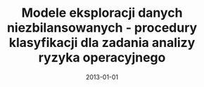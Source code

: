 ---
# Documentation: https://wowchemy.com/docs/managing-content/

title: Modele eksploracji danych niezbilansowanych - procedury klasyfikacji dla zadania
  analizy ryzyka operacyjnego
subtitle: ''
summary: ''
authors:
- Marek Lubicz
- zieba
- Konrad Pawełczyk
- Adam Rzechonek
- Jerzy Kołodziej
tags: []
categories: []
date: '2013-01-01'
lastmod: 2022-10-07T05:50:29Z
featured: false
draft: false

# Featured image
# To use, add an image named `featured.jpg/png` to your page's folder.
# Focal points: Smart, Center, TopLeft, Top, TopRight, Left, Right, BottomLeft, Bottom, BottomRight.
image:
  caption: ''
  focal_point: ''
  preview_only: false

# Projects (optional).
#   Associate this post with one or more of your projects.
#   Simply enter your project's folder or file name without extension.
#   E.g. `projects = ["internal-project"]` references `content/project/deep-learning/index.md`.
#   Otherwise, set `projects = []`.
projects: []
publishDate: '2022-10-07T05:50:27.974988Z'
publication_types:
- '2'
abstract: ''
publication: '*Prace Naukowe Uniwersytetu Ekonomicznego we Wrocławiu. Taksonomia*'
links:
- name: URL
  url: http://www.dbc.wroc.pl/dlibra/docmetadata?id=24634&from=publication
---